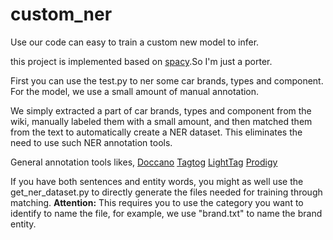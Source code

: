 # custom_ner
Use our code can easy to train a custom new model to infer.

this project is implemented based on [spacy](https://github.com/explosion/spaCy).So I'm just a porter.

First you can use the test.py to ner some car brands, types and component.
For the model, we use a small amount of manual annotation.

We simply extracted a part of car brands, types and component from the wiki, manually labeled them with a small amount, and then matched them from the text to automatically create a NER dataset. This eliminates the need to use such NER annotation tools.

General annotation tools likes, 
[Doccano](https://doccano.herokuapp.com)
[Tagtog](https://www.tagtog.net)
[LightTag](https://www.lighttag.io)
[Prodigy](https://demo.prodi.gy/?=null&view_id=ner_manual)

 If you have both sentences and entity words, you might as well use the get_ner_dataset.py to directly generate the files needed for training through matching.
 **Attention:** This requires you to use the category you want to identify to name the file, for example, we use "brand.txt" to name the brand entity.
